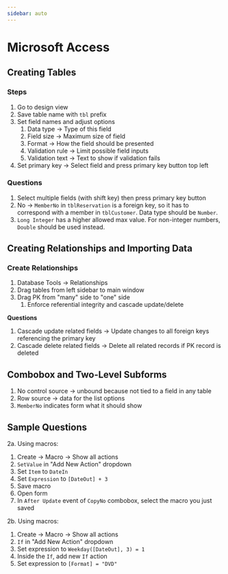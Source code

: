 ```yaml
---
sidebar: auto
---
```


# Microsoft Access

## Creating Tables

### Steps

1. Go to design view
2. Save table name with `tbl` prefix
3. Set field names and adjust options
   1. Data type -> Type of this field
   2. Field size -> Maximum size of field
   3. Format -> How the field should be presented
   4. Validation rule -> Limit possible field inputs
   5. Validation text -> Text to show if validation fails
4. Set primary key -> Select field and press primary key button top left

### Questions

1. Select multiple fields (with shift key) then press primary key button
2. No -> `MemberNo` in `tblReservation` is a foreign key, so it has to correspond with a member in `tblCustomer`. Data type should be `Number`.
3. `Long Integer` has a higher allowed max value. For non-integer numbers, `Double` should be used instead.

## Creating Relationships and Importing Data

### Create Relationships

1. Database Tools -> Relationships
2. Drag tables from left sidebar to main window
3. Drag PK from "many" side to "one" side
   1. Enforce referential integrity and cascade update/delete

**Questions**

1. Cascade update related fields -> Update changes to all foreign keys referencing the primary key
2. Cascade delete related fields -> Delete all related records if PK record is deleted

## Combobox and Two-Level Subforms

1. No control source -> unbound because not tied to a field in any table
2. Row source -> data for the list options
3. `MemberNo` indicates form what it should show

## Sample Questions

2a. Using macros:

1. Create -> Macro -> Show all actions
2. `SetValue` in "Add New Action" dropdown
3. Set `Item` to `DateIn`
4. Set `Expression` to `[DateOut] + 3`
5. Save macro
6. Open form
7. In `After Update` event of `CopyNo` combobox, select the macro you just saved

2b. Using macros:

1. Create -> Macro -> Show all actions
2. `If` in "Add New Action" dropdown
3. Set expression to `Weekday([DateOut], 3) = 1`
4. Inside the `If`, add new `If` action
5. Set expression to `[Format] = "DVD"`